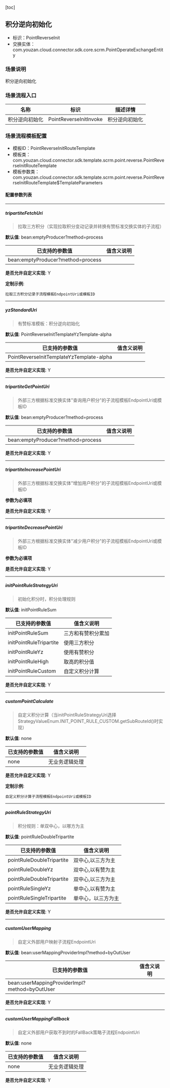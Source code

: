 [toc]

## 积分逆向初始化
- 标识：PointReverseInit
- 交换实体：com.youzan.cloud.connector.sdk.core.scrm.PointOperateExchangeEntity
### 场景说明
积分逆向初始化
### 场景流程入口

名称 | 标识 | 描述详情
---|---|---
积分逆向初始化 | PointReverseInitInvoke | 积分逆向初始化

### 场景流程模板配置
- 模板ID：PointReverseInitRouteTemplate
- 模板类：com.youzan.cloud.connector.sdk.template.scrm.point.reverse.PointReverseInitRouteTemplate
- 模板参数类：com.youzan.cloud.connector.sdk.template.scrm.point.reverse.PointReverseInitRouteTemplate$TemplateParameters

#### 配置参数列表

---
##### tripartiteFetchUri
> 拉取三方积分（实现拉取积分变动记录并转换有赞标准交换实体的子流程）

**默认值**: bean:emptyProducer?method=process

已支持的参数值 | 值含义说明
---|---
bean:emptyProducer?method=process | 

**是否允许自定义实现**: Y


**定制示例**:
```
拉取三方积分记录子流程模板EndpointUri或模板ID
```
---
##### yzStandardUri
> 有赞标准模板：积分逆向初始化

**默认值**: PointReverseInitTemplateYzTemplate-alpha

已支持的参数值 | 值含义说明
---|---
PointReverseInitTemplateYzTemplate-alpha | 

**是否允许自定义实现**: Y

---
##### tripartiteGetPointUri
> 外部三方根据标准交换实体"查询用户积分"的子流程模板EndpointUri或模板ID

**默认值**: bean:emptyProducer?method=process

已支持的参数值 | 值含义说明
---|---
bean:emptyProducer?method=process | 

**是否允许自定义实现**: Y

---
##### tripartiteIncreasePointUri
> 外部三方根据标准交换实体"增加用户积分"的子流程模板EndpointUri或模板ID

**参数为必填项**


**是否允许自定义实现**: Y

---
##### tripartiteDecreasePointUri
> 外部三方根据标准交换实体"减少用户积分"的子流程模板EndpointUri或模板ID

**参数为必填项**


**是否允许自定义实现**: Y

---
##### initPointRuleStrategyUri
> 初始化积分时，积分处理规则

**默认值**: initPointRuleSum

已支持的参数值 | 值含义说明
---|---
initPointRuleSum | 三方和有赞积分累加
initPointRuleTripartite | 使用三方积分
initPointRuleYz | 使用有赞积分
initPointRuleHigh | 取高的积分值
initPointRuleCustom | 自定义积分计算

**是否允许自定义实现**: Y

---
##### customPointCalculate
> 自定义积分计算（当initPointRuleStrategyUri选择StrategyValueEnum.INIT_POINT_RULE_CUSTOM.getSubRouteId()时实现）

**默认值**: none

已支持的参数值 | 值含义说明
---|---
none | 无业务逻辑处理

**是否允许自定义实现**: Y


**定制示例**:
```
自定义积分计算子流程模板EndpointUri或模板ID
```
---
##### pointRuleStrategyUri
> 积分规则：单双中心，以哪方为主

**默认值**: pointRuleDoubleTripartite

已支持的参数值 | 值含义说明
---|---
pointRuleDoubleTripartite | 双中心,以三方为主
pointRuleDoubleYz | 双中心,以有赞为主
pointRuleDoubleTripartite | 双中心,以三方为主
pointRuleSingleYz | 单中心,以有赞为主
pointRuleSingleTripartite | 单中心，以三方为主

**是否允许自定义实现**: Y

---
##### customUserMapping
> 自定义外部用户映射子流程EndpointUri

**默认值**: bean:userMappingProviderImpl?method=byOutUser

已支持的参数值 | 值含义说明
---|---
bean:userMappingProviderImpl?method=byOutUser | 

**是否允许自定义实现**: Y

---
##### customUserMappingFallback
> 自定义外部用户获取不到时的FallBack策略子流程EndpointUri

**默认值**: none

已支持的参数值 | 值含义说明
---|---
none | 无业务逻辑处理

**是否允许自定义实现**: Y


